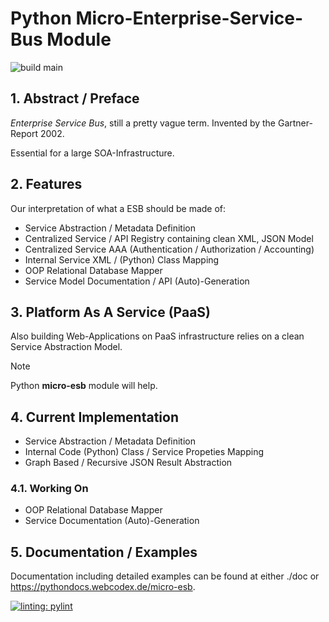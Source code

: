 # Python Micro-Enterprise-Service-Bus Module

![build main](https://github.com/clauspruefer/python-micro-esb/actions/workflows/pylint.yaml/badge.svg)

## 1. Abstract / Preface

*Enterprise Service Bus*, still a pretty vague term. Invented by the Gartner-Report 2002.

Essential for a large SOA-Infrastructure.

## 2. Features

Our interpretation of what a ESB should be made of:

- Service Abstraction / Metadata Definition
- Centralized Service / API Registry containing clean XML, JSON Model
- Centralized Service AAA (Authentication / Authorization / Accounting)
- Internal Service XML / (Python) Class Mapping
- OOP Relational Database Mapper
- Service Model Documentation / API (Auto)-Generation

## 3. Platform As A Service (PaaS)

Also building Web-Applications on PaaS infrastructure relies on a clean Service Abstraction Model.

>[!NOTE]
> Python **micro-esb** module will help.

## 4. Current Implementation

- Service Abstraction / Metadata Definition
- Internal Code (Python) Class / Service Propeties Mapping
- Graph Based / Recursive JSON Result Abstraction

### 4.1. Working On

- OOP Relational Database Mapper
- Service Documentation (Auto)-Generation

## 5. Documentation / Examples

Documentation including detailed examples can be found at either ./doc or
https://pythondocs.webcodex.de/micro-esb.

[![linting: pylint](https://img.shields.io/badge/linting-pylint-yellowgreen)](https://github.com/PyCQA/pylint)

